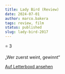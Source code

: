 ```yaml
---
title: Lady Bird (Review)
date: 2024-07-01
author: marco.bakera
tags: review, film
status: published
slug: lady-bird-2017
---
```


⭐ 3

„Wer zuerst weint, gewinnt“

[Auf Letterboxd ansehen](https://boxd.it/6MkH3R)

